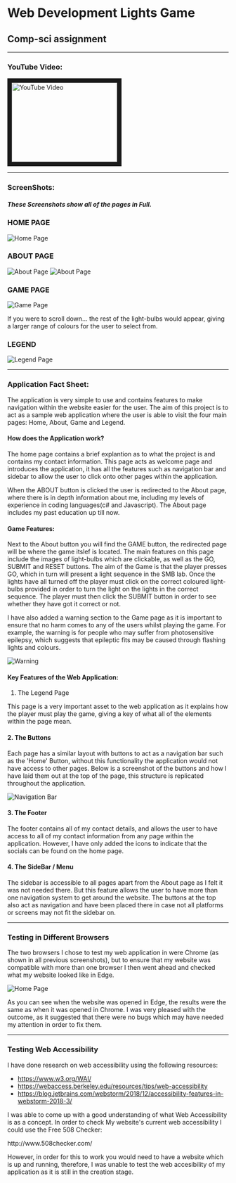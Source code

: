 # Web Development Lights Game
## Comp-sci assignment
---
### **YouTube Video:**
<a href="https://youtu.be/VZCc8I82gYU" target="_blank"><img src="http://img.youtube.com/vi/VZCc8I82gYU/0.jpg" alt="YouTube Video" width="240" height="180" border="10" /></a>

---
### **ScreenShots:**
##### These Screenshots show all of the pages in Full.

### HOME PAGE
![Home Page](https://github.com/AksaGhani/Web-Dev---lights-/blob/master/Images/Screenshots/HomePage.png "Home Page")

### ABOUT PAGE
![About Page](https://github.com/AksaGhani/Web-Dev---lights-/blob/master/Images/Screenshots/AboutPage%20FirstHalf.png "About Page 1")
![About Page](https://github.com/AksaGhani/Web-Dev---lights-/blob/master/Images/Screenshots/AboutPage%20SecondHalf.png "About Page 2")

### GAME PAGE
![Game Page](https://github.com/AksaGhani/Web-Dev---lights-/blob/master/Images/Screenshots/GamePage.png "Game Page")

If you were to scroll down... the rest of the light-bulbs would appear, giving a larger range of colours for the user to select from.

### LEGEND
![Legend Page](https://github.com/AksaGhani/Web-Dev---lights-/blob/master/Images/Screenshots/LegendPage.png "Legend Page")

---

### **Application Fact Sheet:**
 The application is very simple to use and contains features to make navigation within the website easier for the user. The aim of this project is to act as a sample web application where the user is able to visit the four main pages: Home, About, Game and Legend.

#### How does the Application work?
<p> The home page contains a brief explantion as to what the project is and contains my contact information. This page acts as welcome page and introduces the application, it has all the features such as navigation bar and sidebar to allow the user to click onto other pages within the application.</p>

<p> When the ABOUT button is clicked the user is redirected to the About page, where there is in depth information about me, including my levels of experience in coding languages(c# and Javascript). The About page includes my past education up till now. </p>

#### **Game Features:**
<p> Next to the About button you will find the GAME button, the redirected page will be where the game itslef is located. The main features on this page include the images of light-bulbs which are clickable, as well as the GO, SUBMIT and RESET buttons. The aim of the Game is that the player presses GO, which in turn will present a light sequence in the SMB lab. Once the lights have all turned off the player must click on the correct coloured light-bulbs provided in order to turn the light on the lights in the correct sequence. The player must then click the SUBMIT button in order to see whether they have got it correct or not.</p>

<p> I have also added a warning section to the Game page as it is important to ensure that no harm comes to any of the users whilst playing the game. For example, the warning is for people who may suffer from photosensitive epilepsy, which suggests that epileptic fits may be caused through flashing lights and colours.</p>

![Warning](https://github.com/AksaGhani/Web-Dev---lights-/blob/master/Images/Screenshots/EpilepsyWarning.png "Warning Message")

#### Key Features of the Web Application:
 1. The Legend Page
<p> This page is a very important asset to the web application as it explains how the player must play the game, giving a key of what all of the elements within the page mean. </p>

#### 2. The Buttons 
<p> Each page has a similar layout with buttons to act as a navigation bar such as the 'Home' Button, without this functionality the application would not have access to other pages. Below is a screenshot of the buttons and how I have laid them out at the top of the page, this structure is replicated throughout the application.</p>

![Navigation Bar](https://github.com/AksaGhani/Web-Dev---lights-/blob/master/Images/Screenshots/NavigationBar.png "Navigation Bar")

#### 3. The Footer
<p>The footer contains all of my contact details, and allows the user to have access to all of my contact information from any page within the application. However, I have only added the icons to indicate that the socials can be found on the home page.  </p>

#### 4. The SideBar / Menu
<p>The sidebar is accessible to all pages apart from the About page as I felt it was not needed there. But this feature allows the user to have more than one navigation system to get around the website. The buttons at the top also act as navigation and have been placed there in case not all platforms or screens may not fit the sidebar on. </p>

---

### Testing in Different Browsers
<p>The two browsers I chose to test my web application in were Chrome (as shown in all previous screenshots), but to ensure that my website was compatible with more than one browser I then went ahead and checked what my website looked like in Edge.</p>

![Home Page](https://github.com/AksaGhani/Web-Dev---lights-/blob/master/Images/Screenshots/HomePageEdge.png "Home Page - Edge")

<p> As you can see when the website was opened in Edge, the results were the same as when it was opened in Chrome. I was very pleased with the outcome, as it suggested that there were no bugs which may have needed my attention in order to fix them.</p>

---
### Testing Web Accessibility 
<p>I have done research on web accessibility using the following resources: </p>

* https://www.w3.org/WAI/ 
* https://webaccess.berkeley.edu/resources/tips/web-accessibility
* https://blog.jetbrains.com/webstorm/2018/12/accessibility-features-in-webstorm-2018-3/ 

<p> I was able to come up with a good understanding of what Web Accessibility is as a concept. In order to check My website's current web accessibility I could use the Free 508 Checker:</p>
http://www.508checker.com/ 
<p> However, in order for this to work you would need to have a website which is up and running, therefore, I was unable to test the web accesibility of my application as it is still in the creation stage. </p>

